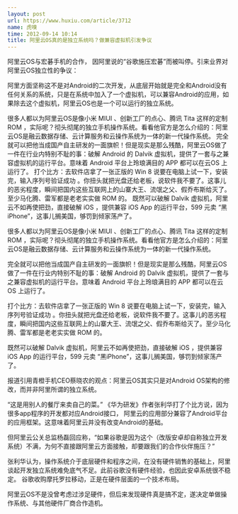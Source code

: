 ```yaml
---
layout: post
url: https://www.huxiu.com/article/3712
name: 虎嗅
time: 2012-09-14 10:14
title: 阿里云OS真的是独立系统吗？做兼容虚拟机引发争议
---
```

阿里云OS与宏碁手机的合作， 因阿里说的“谷歌施压宏碁”而被叫停。引来业界对阿里云OS独立性的争议：

阿里方面坚称这不是对Android的二次开发，从底层开始就是完全和Android没有任何关系的系统，只是在系统中加入了一个虚拟机，可以兼容Android的应用，如果除去这个虚拟机，阿里云OS也是一个可以运行的独立系统。

很多人都以为阿里云OS是像小米 MIUI 、创新工厂的点心、腾讯 Tita 这样的定制 ROM ，实际呢？彻头彻尾的独立手机操作系统。看看他官方是怎么介绍的：阿里云OS是融云数据存储、云计算服务和云操作系统为一体的新一代操作系统。 完全就可以把他当成国产自主研发的一面旗帜！但是现实是那么残酷，阿里云OS做了一件在行业内特别不耻的事：破解 Android 的 Dalvik 虚拟机，提供了一套与之兼容虚拟机的运行平台。意味着 Android 平台上玲琅满目的 APP 都可以在云OS 上运行了。 打个比方：去软件店拿了一张正版的 Win 8 说要在电脑上试一下，安装完，输入序列号验证成功 。你扭头就把光盘还给老板，说软件我不要了。这事儿的恶劣程度，瞬间把国内这些互联网上的山寨大王、流氓之父、假乔布斯给灭了。至少马化腾、雷军都是老老实实做 ROM 的。 既然可以破解 Dalvik 虚拟机，阿里云不如再使把劲，直接破解 iOS ，提供兼容 iOS App 的运行平台，599 元卖 “黑iPhone”，这事儿搁美国，够罚到倾家荡产了。

很多人都以为阿里云OS是像小米 MIUI 、创新工厂的点心、腾讯 Tita 这样的定制 ROM ，实际呢？彻头彻尾的独立手机操作系统。看看他官方是怎么介绍的：阿里云OS是融云数据存储、云计算服务和云操作系统为一体的新一代操作系统。

完全就可以把他当成国产自主研发的一面旗帜！但是现实是那么残酷，阿里云OS做了一件在行业内特别不耻的事：破解 Android 的 Dalvik 虚拟机，提供了一套与之兼容虚拟机的运行平台。意味着 Android 平台上玲琅满目的 APP 都可以在云OS 上运行了。

打个比方：去软件店拿了一张正版的 Win 8 说要在电脑上试一下，安装完，输入序列号验证成功 。你扭头就把光盘还给老板，说软件我不要了。这事儿的恶劣程度，瞬间把国内这些互联网上的山寨大王、流氓之父、假乔布斯给灭了。至少马化腾、雷军都是老老实实做 ROM 的。

既然可以破解 Dalvik 虚拟机，阿里云不如再使把劲，直接破解 iOS ，提供兼容 iOS App 的运行平台，599 元卖 “黑iPhone”，这事儿搁美国，够罚到倾家荡产了。

报道引用青橙手机CEO蔡晓农的观点：阿里云OS其实只是对Android OS架构的修改，而并非阿里所谓的独立系统。

“这是用别人的餐厅来卖自己的菜。” 《华为研发》作者张利华打了个比方说，因为很多app程序的开发都对应Android接口， 阿里云的应用部分兼容了Android平台的应用框架。这意味着阿里云并没有改变Android的基础。

但阿里云公关总监杨磊回应称，“如果谷歌是因为这个（改版安卓却自称独立开发系统）不满，为何不直接跟阿里云方面接触，却要跟我们的合作伙伴施压？”

张利华认为，操作系统介于底层硬件和程序之间，在没有硬件销售的基础上，阿里谈起开发独立系统难免底气不足。此前谷歌没有硬件经验，也因此安卓系统很不稳定。 谷歌收购摩托罗拉移动，正是在硬件层面的一个技术布局。

阿里云OS不是没曾考虑过涉足硬件，但后来发现硬件真是搞不定，遂决定单做操作系统、与其他硬件厂商合作造机。

